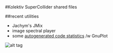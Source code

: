 #Kolektiv SuperCollider shared files

##recent utilities

* Jachym's JMix
* image spectral player
* some [autogenerated code statistics](https://github.com/k-o-l-e-k-t-i-v/supercollider/tree/master/utils/lang_statistics) /w GnuPlot

![alt tag](https://raw.githubusercontent.com/k-o-l-e-k-t-i-v/supercollider/master/utils/lang_statistics/code_usage.png)

